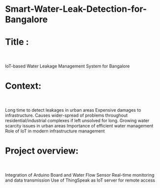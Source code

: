 # Smart-Water-Leak-Detection-for-Bangalore

<h1 style = "colour: red;"> Title : </h1>  <br></br>IoT-based Water Leakage Management System for Bangalore 

<h1>Context:</h1> <br></br>
Long time to detect leakages in urban areas
Expensive damages to infrastructure. 
Causes wider-spread of problems throughout residential/industrial complexes if left unsolved for long.
Growing water scarcity issues in urban areas 
Importance of efficient water management
Role of IoT in modern infrastructure management 

<h1>Project overview:</h1> <br></br>
Integration of Arduino Board and Water Flow Sensor 
Real-time monitoring and data transmission 
Use of ThingSpeak as IoT server for remote access


